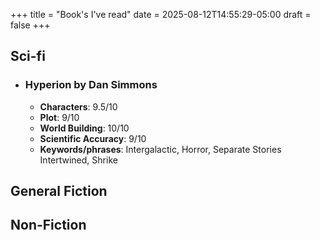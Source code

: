 +++
title = "Book's I've read"
date = 2025-08-12T14:55:29-05:00
draft = false
+++

## Sci-fi

<!-- Here is a general template for book + review -->

- ### Hyperion by Dan Simmons
    - __Characters__: 9.5/10
    - __Plot__: 9/10
    - __World Building__: 10/10
    - __Scientific Accuracy__: 9/10
    - __Keywords/phrases__: Intergalactic, Horror, 
        Separate Stories Intertwined, Shrike

## General Fiction


## Non-Fiction


